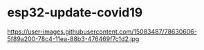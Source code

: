 # esp32-update-covid19
https://user-images.githubusercontent.com/15083487/78630606-5f89a200-78c4-11ea-88b3-476469f7c1d2.jpg
